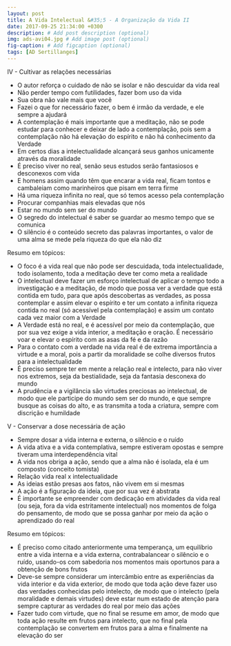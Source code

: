 ```yaml
---
layout: post
title: A Vida Intelectual &#35;5 - A Organização da Vida II
date: 2017-09-25 21:34:00 +0300
description: # Add post description (optional)
img: ads-avi04.jpg # Add image post (optional)
fig-caption: # Add figcaption (optional)
tags: [AD Sertillanges]
---
```


IV - Cultivar as relações necessárias

 * O autor reforça o cuidado de não se isolar e não descuidar da vida real
 * Não perder tempo com futilidades, fazer bom uso da vida
 * Sua obra não vale mais que você
 * Fazei o que for necessário fazer, o bem é irmão da verdade, e ele sempre a ajudará
 * A contemplação é mais importante que a meditação, não se pode estudar para conhecer e deixar de lado a contemplação, pois sem a contemplação não há elevação do espírito e não há conhecimento da Verdade
 * Em certos dias a intelectualidade alcançará seus ganhos unicamente através da moralidade
 * É preciso viver no real, senão seus estudos serão fantasiosos e desconexos com vida
 * E homens assim quando têm que encarar a vida real, ficam tontos e cambaleiam como marinheiros que pisam em terra firme
 * Há uma riqueza infinita no real, que só temos acesso pela contemplação
 * Procurar companhias mais elevadas que nós
 * Estar no mundo sem ser do mundo
 * O segredo do intelectual é saber se guardar ao mesmo tempo que se comunica
 * O silêncio é o conteúdo secreto das palavras importantes, o valor de uma alma se mede pela riqueza do que ela não diz 

Resumo em tópicos:

 * O foco é a vida real que não pode ser descuidada, toda intelectualidade, todo isolamento, toda a meditação deve ter como meta a realidade
 * O intelectual deve fazer um esforço intelectual de aplicar o tempo todo a investigação e a meditação, de modo que possa ver a verdade que está contida em tudo, para que após descobertas as verdades, as possa contemplar e assim elevar o espírito e ter um contato a infinita riqueza contida no real (só acessível pela contemplação) e assim um contato cada vez maior com a Verdade 
 * A Verdade está no real, e é acessível por meio da contemplação, que por sua vez exige a vida interior, a meditação e oração. É necessário voar e elevar o espírito com as asas da fé e da razão
 * Para o contato com a verdade na vida real é de extrema importância a virtude e a moral, pois a partir da moralidade se colhe diversos frutos para a intelectualidade
 * É preciso sempre ter em mente a relação real e intelecto, para não viver nos extremos, seja da bestialidade, seja da fantasia desconexa do mundo
 * A prudência e a vigilância são virtudes preciosas ao intelectual, de modo que ele participe do mundo sem ser do mundo, e que sempre busque as coisas do alto, e as transmita a toda a criatura, sempre com discrição e humildade

V - Conservar a dose necessária de ação

 * Sempre dosar a vida interna e externa, o silêncio e o ruído
 * A vida ativa e a vida contemplativa, sempre estiveram opostas e sempre tiveram uma interdependência vital
 * A vida nos obriga a ação, sendo que a alma não é isolada, ela é um composto (conceito tomista)
 * Relação vida real x intelectualidade
 * As ideias estão presas aos fatos, não vivem em si mesmas
 * A ação é a figuração da ideia, que por sua vez é abstrata
 * É importante se empreender com dedicação em atividades da vida real (ou seja, fora da vida estritamente intelectual) nos momentos de folga do pensamento, de modo que se possa ganhar por meio da ação o aprendizado do real

Resumo em tópicos:

 * É preciso como citado anteriormente uma temperança, um equilíbrio entre a vida interna e a vida externa, contrabalancear o silêncio e o ruído, usando-os com sabedoria nos momentos mais oportunos para a obtenção de bons frutos
 * Deve-se sempre considerar um intercâmbio entre as experiências da vida interior e da vida exterior, de modo que toda ação deve fazer uso das verdades conhecidas pelo intelecto, de modo que o intelecto (pela moralidade e demais virtudes) deve estar num estado de atenção para sempre capturar as verdades do real por meio das ações
 * Fazer tudo com virtude, que no final se resume em amor, de modo que toda ação resulte em frutos para intelecto, que no final pela contemplação se convertem em frutos para a alma e finalmente na elevação do ser
